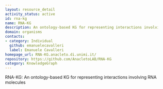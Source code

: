 ```yaml
---
layout: resource_detail
activity_status: active
id: rna-kg
name: RNA-KG
description: An ontology-based KG for representing interactions involving RNA molecules.
domain: organisms
contacts:
- category: Individual
  github: emanuelecavalleri
  label: Emanuele Cavalleri
homepage_url: RNA-KG.anacleto.di.unimi.it/
repository: https://github.com/AnacletoLAB/RNA-KG
category: KnowledgeGraph
---
```


RNA-KG: An ontology-based KG for representing interactions involving RNA molecules
